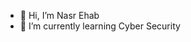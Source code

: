 - 👋 Hi, I’m Nasr Ehab
- 🌱 I’m currently learning Cyber Security 


<!---
Nasrehab214/Nasrehab214 is a ✨ special ✨ repository because its `README.md` (this file) appears on your GitHub profile.
You can click the Preview link to take a look at your changes.
--->
